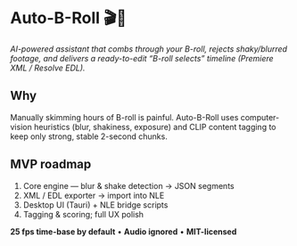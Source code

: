 # Auto-B-Roll 🎬🤖  

*AI-powered assistant that combs through your B-roll, rejects shaky/blurred footage, and delivers a ready-to-edit “B-roll selects” timeline (Premiere XML / Resolve EDL).*  

## Why  
Manually skimming hours of B-roll is painful. Auto-B-Roll uses computer-vision heuristics (blur, shakiness, exposure) and CLIP content tagging to keep only strong, stable 2-second chunks.  

## MVP roadmap  
1. Core engine — blur & shake detection → JSON segments  
2. XML / EDL exporter → import into NLE  
3. Desktop UI (Tauri) + NLE bridge scripts  
4. Tagging & scoring; full UX polish  

**25 fps time-base by default** • **Audio ignored** • **MIT-licensed**  
